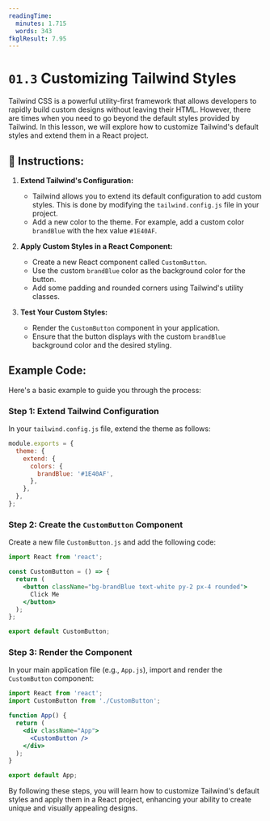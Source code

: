```yaml
---
readingTime:
  minutes: 1.715
  words: 343
fkglResult: 7.95
---
```


# `01.3` Customizing Tailwind Styles

Tailwind CSS is a powerful utility-first framework that allows developers to rapidly build custom designs without leaving their HTML. However, there are times when you need to go beyond the default styles provided by Tailwind. In this lesson, we will explore how to customize Tailwind's default styles and extend them in a React project.

## 📝 Instructions:

1. **Extend Tailwind's Configuration:**
   - Tailwind allows you to extend its default configuration to add custom styles. This is done by modifying the `tailwind.config.js` file in your project.
   - Add a new color to the theme. For example, add a custom color `brandBlue` with the hex value `#1E40AF`.

2. **Apply Custom Styles in a React Component:**
   - Create a new React component called `CustomButton`.
   - Use the custom `brandBlue` color as the background color for the button.
   - Add some padding and rounded corners using Tailwind's utility classes.

3. **Test Your Custom Styles:**
   - Render the `CustomButton` component in your application.
   - Ensure that the button displays with the custom `brandBlue` background color and the desired styling.

## Example Code:

Here's a basic example to guide you through the process:

### Step 1: Extend Tailwind Configuration

In your `tailwind.config.js` file, extend the theme as follows:

```js
module.exports = {
  theme: {
    extend: {
      colors: {
        brandBlue: '#1E40AF',
      },
    },
  },
};
```

### Step 2: Create the `CustomButton` Component

Create a new file `CustomButton.js` and add the following code:

```jsx
import React from 'react';

const CustomButton = () => {
  return (
    <button className="bg-brandBlue text-white py-2 px-4 rounded">
      Click Me
    </button>
  );
};

export default CustomButton;
```

### Step 3: Render the Component

In your main application file (e.g., `App.js`), import and render the `CustomButton` component:

```jsx
import React from 'react';
import CustomButton from './CustomButton';

function App() {
  return (
    <div className="App">
      <CustomButton />
    </div>
  );
}

export default App;
```

By following these steps, you will learn how to customize Tailwind's default styles and apply them in a React project, enhancing your ability to create unique and visually appealing designs.